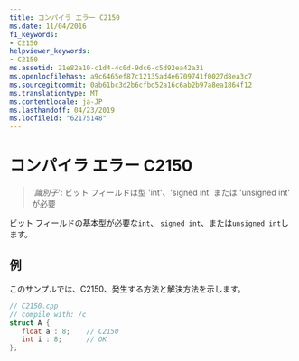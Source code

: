 ```yaml
---
title: コンパイラ エラー C2150
ms.date: 11/04/2016
f1_keywords:
- C2150
helpviewer_keywords:
- C2150
ms.assetid: 21e82a10-c1d4-4c0d-9dc6-c5d92ea42a31
ms.openlocfilehash: a9c6465ef87c12135ad4e6709741f0027d8ea3c7
ms.sourcegitcommit: 0ab61bc3d2b6cfbd52a16c6ab2b97a8ea1864f12
ms.translationtype: MT
ms.contentlocale: ja-JP
ms.lasthandoff: 04/23/2019
ms.locfileid: "62175148"
---
```

# <a name="compiler-error-c2150"></a>コンパイラ エラー C2150

> '*識別子*': ビット フィールドは型 'int'、'signed int' または 'unsigned int' が必要

ビット フィールドの基本型が必要な`int`、 `signed int`、または`unsigned int`します。

## <a name="example"></a>例

このサンプルでは、C2150、発生する方法と解決方法を示します。

```cpp
// C2150.cpp
// compile with: /c
struct A {
   float a : 8;    // C2150
   int i : 8;      // OK
};
```